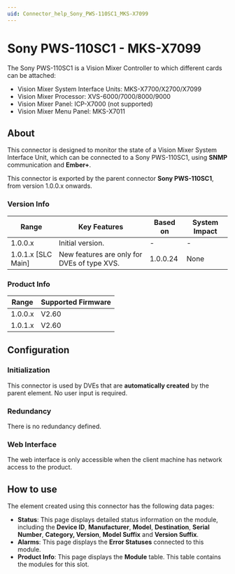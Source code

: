 ```yaml
---
uid: Connector_help_Sony_PWS-110SC1_MKS-X7099
---
```


# Sony PWS-110SC1 - MKS-X7099

The Sony PWS-110SC1 is a Vision Mixer Controller to which different cards can be attached:

- Vision Mixer System Interface Units: MKS-X7700/X2700/X7099
- Vision Mixer Processor: XVS-6000/7000/8000/9000
- Vision Mixer Panel: ICP-X7000 (not supported)
- Vision Mixer Menu Panel: MKS-X7011

## About

This connector is designed to monitor the state of a Vision Mixer System Interface Unit, which can be connected to a Sony PWS-110SC1, using **SNMP** communication and **Ember+**.

This connector is exported by the parent connector **Sony PWS-110SC1**, from version 1.0.0.x onwards.

### Version Info

| **Range**            | **Key Features**                            | **Based on** | **System Impact** |
|----------------------|---------------------------------------------|--------------|-------------------|
| 1.0.0.x              | Initial version.                            | \-           | \-                |
| 1.0.1.x \[SLC Main\] | New features are only for DVEs of type XVS. | 1.0.0.24     | None              |

### Product Info

| Range     | Supported Firmware     |
|-----------|------------------------|
| 1.0.0.x   | V2.60                  |
| 1.0.1.x   | V2.60                  |

## Configuration

### Initialization

This connector is used by DVEs that are **automatically created** by the parent element. No user input is required.

### Redundancy

There is no redundancy defined.

### Web Interface

The web interface is only accessible when the client machine has network access to the product.

## How to use

The element created using this connector has the following data pages:

- **Status**: This page displays detailed status information on the module, including the **Device ID**, **Manufacturer**, **Model**, **Destination**, **Serial Number**, **Category, Version**, **Model Suffix** and **Version Suffix**.
- **Alarms**: This page displays the **Error Statuses** connected to this module.
- **Product Info**: This page displays the **Module** table. This table contains the modules for this slot.
